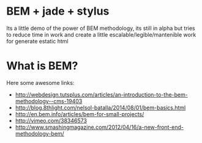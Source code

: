 BEM + jade + stylus
===================

Its a little demo of the power of BEM methodology, its still in alpha
but tries to reduce time in work and create a little escalable/legible/mantenible
work for generate estatic html

What is BEM?
============
Here some awesome links:
- http://webdesign.tutsplus.com/articles/an-introduction-to-the-bem-methodology--cms-19403
- http://blog.8thlight.com/nelsol-batalla/2014/08/01/bem-basics.html
- http://en.bem.info/articles/bem-for-small-projects/
- http://vimeo.com/38346573
- http://www.smashingmagazine.com/2012/04/16/a-new-front-end-methodology-bem/
